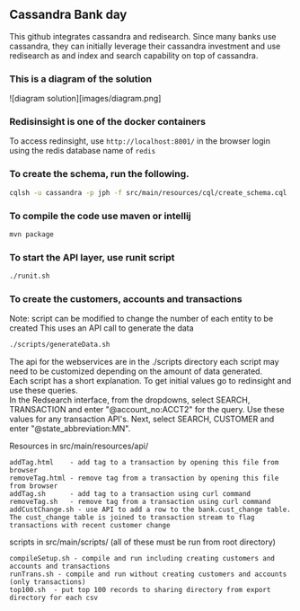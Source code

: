 ## Cassandra Bank day
This github integrates cassandra and redisearch.  Since many banks use cassandra, they can initially leverage their cassandra investment and use redisearch as and index and search capability on top of cassandra.  

### This is a diagram of the solution
![diagram solution][images/diagram.png]

### Redisinsight is one of the docker containers
To access redinsight, use `http://localhost:8001/` in the browser
login using the redis  database name of `redis`

### To create the schema, run the following.  
```bash
cqlsh -u cassandra -p jph -f src/main/resources/cql/create_schema.cql 
```
### To compile the code use maven or intellij
```bash
mvn package
```

### To start the API layer, use runit script
```bash
./runit.sh
```
### To create the customers, accounts and transactions
Note: script can be modified to change the number of each entity to be created
This uses an API call to generate the data
```bash
./scripts/generateData.sh	
```
The api for the webservices are in the ./scripts directory each script may need to be customized depending on the amount of data generated.  
Each script has a short explanation.  To get initial values go to redinsight and use these queries.  
In the Redsearch interface, from the dropdowns, select SEARCH, TRANSACTION and enter "@account_no:ACCT2" for the query.  Use these values for any transaction API's.  Next, select SEARCH, CUSTOMER and enter "@state_abbreviation:MN".


Resources in src/main/resources/api/

    addTag.html    - add tag to a transaction by opening this file from browser
    removeTag.html - remove tag from a transaction by opening this file from browser
    addTag.sh      - add tag to a transaction using curl command
    removeTag.sh   - remove tag from a transaction using curl command
    addCustChange.sh - use API to add a row to the bank.cust_change table.  The cust_change table is joined to transaction stream to flag transactions with recent customer change

scripts in src/main/scripts/  (all of these must be run from root directory)

    compileSetup.sh - compile and run including creating customers and accounts and transactions
    runTrans.sh - compile and run without creating customers and accounts (only transactions)
    top100.sh  - put top 100 records to sharing directory from export directory for each csv 

